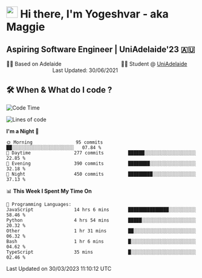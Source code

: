 <h1><img src="https://emojis.slackmojis.com/emojis/images/1531849430/4246/blob-sunglasses.gif?1531849430" width="30"/> Hi there, I'm Yogeshvar - aka Maggie</h1>

## Aspiring Software Engineer | UniAdelaide'23 🇦🇺  
🏂🏻  Based on Adelaide &nbsp;&nbsp;&nbsp;&nbsp;&nbsp;&nbsp;&nbsp;&nbsp;&nbsp;&nbsp;&nbsp;&nbsp;&nbsp;&nbsp;&nbsp;&nbsp;&nbsp;&nbsp;&nbsp;&nbsp;&nbsp;&nbsp;&nbsp;&nbsp;&nbsp;&nbsp;&nbsp;&nbsp;&nbsp;&nbsp;&nbsp;&nbsp;&nbsp;&nbsp;&nbsp;&nbsp;&nbsp;&nbsp;&nbsp;👨‍💻 Student @ [UniAdelaide](https://www.adelaide.edu.au)   &nbsp;&nbsp;&nbsp;&nbsp;&nbsp;&nbsp;&nbsp;&nbsp;&nbsp;&nbsp;&nbsp;&nbsp;&nbsp;&nbsp;&nbsp;&nbsp;&nbsp;&nbsp;&nbsp;&nbsp;&nbsp;&nbsp;&nbsp;&nbsp;&nbsp;&nbsp;&nbsp;&nbsp;&nbsp;&nbsp;&nbsp;Last Updated: 30/06/2021

## 🛠 When & What do I code ?  

<!--START_SECTION:waka-->
![Code Time](http://img.shields.io/badge/Code%20Time-2%2C050%20hrs%2040%20mins-blue)

![Lines of code](https://img.shields.io/badge/From%20Hello%20World%20I%27ve%20Written-4.1%20million%20lines%20of%20code-blue)

**I'm a Night 🦉** 

```text
🌞 Morning                95 commits          ██░░░░░░░░░░░░░░░░░░░░░░░   07.84 % 
🌆 Daytime                277 commits         ██████░░░░░░░░░░░░░░░░░░░   22.85 % 
🌃 Evening                390 commits         ████████░░░░░░░░░░░░░░░░░   32.18 % 
🌙 Night                  450 commits         █████████░░░░░░░░░░░░░░░░   37.13 % 
```


📊 **This Week I Spent My Time On** 

```text
💬 Programming Languages: 
JavaScript               14 hrs 6 mins       ███████████████░░░░░░░░░░   58.46 % 
Python                   4 hrs 54 mins       █████░░░░░░░░░░░░░░░░░░░░   20.32 % 
Other                    1 hr 31 mins        ██░░░░░░░░░░░░░░░░░░░░░░░   06.32 % 
Bash                     1 hr 6 mins         █░░░░░░░░░░░░░░░░░░░░░░░░   04.62 % 
TypeScript               35 mins             █░░░░░░░░░░░░░░░░░░░░░░░░   02.46 % 
```


 Last Updated on 30/03/2023 11:10:12 UTC
<!--END_SECTION:waka-->
